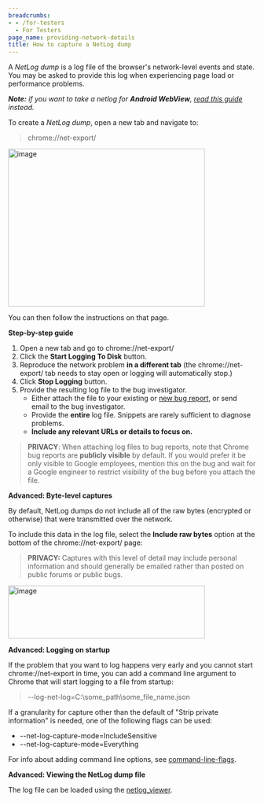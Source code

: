 ```yaml
---
breadcrumbs:
- - /for-testers
  - For Testers
page_name: providing-network-details
title: How to capture a NetLog dump
---
```


A *NetLog dump* is a log file of the browser's network-level events and state.
You may be asked to provide this log when experiencing page load or performance
problems.

***Note:** if you want to take a netlog for **Android WebView**, [read this
guide](https://chromium.googlesource.com/chromium/src/+/HEAD/android_webview/docs/net-debugging.md)
instead.*

To create a *NetLog dump*, open a new tab and navigate to:

> chrome://net-export/

[<img alt="image" src="/for-testers/providing-network-details/net-export-61.png"
height=321 width=400>](/for-testers/providing-network-details/net-export-61.png)

You can then follow the instructions on that page.

**Step-by-step guide**

1.  Open a new tab and go to chrome://net-export/
2.  Click the **Start Logging To Disk** button.
3.  Reproduce the network problem **in a different tab** (the
            chrome://net-export/ tab needs to stay open or logging will
            automatically stop.)
4.  Click **Stop Logging** button.
5.  Provide the resulting log file to the bug investigator.
    *   Either attach the file to your existing or [new bug
                report](https://crbug.com/new), or send email to the bug
                investigator.
    *   Provide the **entire** log file. Snippets are rarely sufficient
                to diagnose problems.
    *   **Include any relevant URLs or details to focus on.**

> **PRIVACY**: When attaching log files to bug reports, note that Chrome bug
> reports are **publicly visible** by default. If you would prefer it be only
> visible to Google employees, mention this on the bug and wait for a Google
> engineer to restrict visibility of the bug before you attach the file.

**Advanced: Byte-level captures**

By default, NetLog dumps do not include all of the raw bytes (encrypted or
otherwise) that were transmitted over the network.

To include this data in the log file, select the **Include raw bytes** option at
the bottom of the chrome://net-export/ page:

> **PRIVACY:** Captures with this level of detail may include personal
> information and should generally be emailed rather than posted on public
> forums or public bugs.

[<img alt="image"
src="/for-testers/providing-network-details/net-export-raw-bytes-61.png"
height=108
width=400>](/for-testers/providing-network-details/net-export-raw-bytes-61.png)

**Advanced: Logging on startup**

If the problem that you want to log happens very early and you cannot start
chrome://net-export in time, you can add a command line argument to Chrome that
will start logging to a file from startup:

> --log-net-log=C:\\some_path\\some_file_name.json

If a granularity for capture other than the default of "Strip private
information" is needed, one of the following flags can be used:

*   --net-log-capture-mode=IncludeSensitive
*   --net-log-capture-mode=Everything

For info about adding command line options, see
[command-line-flags](/developers/how-tos/run-chromium-with-flags).

**Advanced: Viewing the NetLog dump file**

The log file can be loaded using the
[netlog_viewer](https://chromium.googlesource.com/catapult/+/master/netlog_viewer/).